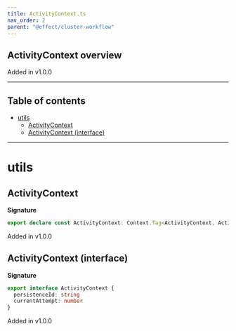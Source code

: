 ```yaml
---
title: ActivityContext.ts
nav_order: 2
parent: "@effect/cluster-workflow"
---
```


## ActivityContext overview

Added in v1.0.0

---

<h2 class="text-delta">Table of contents</h2>

- [utils](#utils)
  - [ActivityContext](#activitycontext)
  - [ActivityContext (interface)](#activitycontext-interface)

---

# utils

## ActivityContext

**Signature**

```ts
export declare const ActivityContext: Context.Tag<ActivityContext, ActivityContext>
```

Added in v1.0.0

## ActivityContext (interface)

**Signature**

```ts
export interface ActivityContext {
  persistenceId: string
  currentAttempt: number
}
```

Added in v1.0.0
